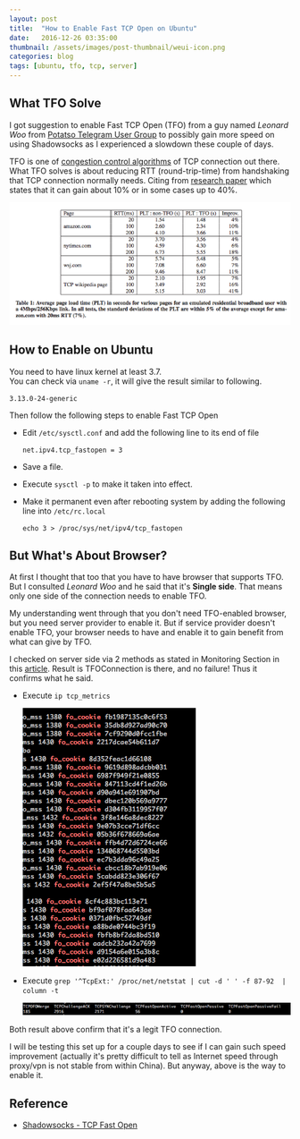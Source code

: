 ```yaml
---
layout: post
title:  "How to Enable Fast TCP Open on Ubuntu"
date:   2016-12-26 03:35:00
thumbnail: /assets/images/post-thumbnail/weui-icon.png
categories: blog
tags: [ubuntu, tfo, tcp, server]
---
```


## What TFO Solve

I got suggestion to enable Fast TCP Open (TFO) from a guy named *Leonard Woo* from [Potatso Telegram User Group](https://telegram.me/joinchat/BT0c4z49OGNZXwl9VsO0uQ) to possibly gain more speed on using Shadowsocks as I experienced a slowdown these couple of days.

TFO is one of [congestion control algorithms](https://en.wikipedia.org/wiki/TCP_congestion_control) of TCP connection out there. What TFO solves is about reducing RTT (round-trip-time) from handshaking that TCP connection normally needs. Citing from [research paper](https://www1.icsi.berkeley.edu/~barath/papers/tfo-conext11.pdf) which states that it can gain about 10% or in some cases up to 40%.

![result of speed gain of TFO](/assets/images/TFO/result-tfo-research-paper.png)

## How to Enable on Ubuntu

You need to have linux kernel at least 3.7.  
You can check via `uname -r`, it will give the result similar to following.

```shell
3.13.0-24-generic
```

Then follow the following steps to enable Fast TCP Open

* Edit `/etc/sysctl.conf` and add the following line to its end of file  

   ```shell
   net.ipv4.tcp_fastopen = 3
   ```
* Save a file.
* Execute `sysctl -p` to make it taken into effect.
* Make it permanent even after rebooting system by adding the following line into `/etc/rc.local`  

   ```shell
   echo 3 > /proc/sys/net/ipv4/tcp_fastopen
   ```
   
## But What's About Browser?

At first I thought that too that you have to have browser that supports TFO. But I consulted *Leonard Woo* and he said that it's **Single side**. That means only one side of the connection needs to enable TFO.

My understanding went through that you don't need TFO-enabled browser, but you need server provider to enable it. But if service provider doesn't enable TFO, your browser needs to have and enable it to gain benefit from what can give by TFO.

I checked on server side via 2 methods as stated in Monitoring Section in this [article](https://bradleyf.id.au/nix/shaving-your-rtt-wth-tfo/). Result is TFOConnection is there, and no failure! Thus it confirms what he said.

* Execute `ip tcp_metrics`

   ![fo_cookie](/assets/images/TFO/fo_cookie.png)
   
* Execute `grep '^TcpExt:' /proc/net/netstat | cut -d ' ' -f 87-92  | column -t`

   ![tfo metrics](/assets/images/TFO/tfo-fastopen-active.png)
   
Both result above confirm that it's a legit TFO connection.

I will be testing this set up for a couple days to see if I can gain such speed improvement (actually it's pretty difficult to tell as Internet speed through proxy/vpn is not stable from within China). But anyway, above is the way to enable it.

## Reference

* [Shadowsocks - TCP Fast Open](https://www.bxl.pm/8602.html)